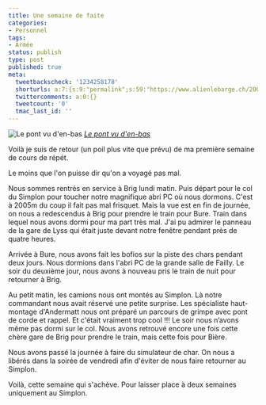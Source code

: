 ```yaml
---
title: Une semaine de faite
categories:
- Personnel
tags:
- Armée
status: publish
type: post
published: true
meta:
  tweetbackscheck: '1234258178'
  shorturls: a:7:{s:9:"permalink";s:59:"https://www.alienlebarge.ch/2007/10/19/une-semaine-de-faite/";s:7:"tinyurl";s:25:"https://tinyurl.com/avm24f";s:4:"isgd";s:17:"https://is.gd/iOvR";s:5:"bitly";s:18:"https://bit.ly/hVX7";s:5:"snipr";s:22:"https://snipr.com/biith";s:5:"snurl";s:22:"https://snurl.com/biith";s:7:"snipurl";s:24:"https://snipurl.com/biith";}
  twittercomments: a:0:{}
  tweetcount: '0'
  tmac_last_id: ''
---
```

 <img src="https://farm3.static.flickr.com/2405/1638294332_df250bc6c6.jpg" alt="Le pont vu d'en-bas" />
<em><a href="https://www.flickr.com/photos/alienlebarge/1638294332/" title="photo sharing">Le pont vu d'en-bas</a></em>

Voilà je suis de retour (un poil plus vite que prévu) de ma première semaine de cours de répét.

<!--more-->

Le moins que l'on puisse dir qu'on a voyagé pas mal.

Nous sommes rentrés en service à Brig lundi matin. Puis départ pour le col du Simplon pour toucher notre magnifique abri PC où nous dormons. C'est à 2005m du coup il fait pas mal frisquet. Mais la vue est en fin de journée, on nous a redescendus à Brig pour prendre le train pour Bure. Train dans lequel nous avons dormi pour ma part très mal. J'ai pu admirer le panneau de la gare de Lyss qui était juste devant notre fenêtre pendant près de quatre heures.

Arrivée à Bure, nous avons fait les bofios sur la piste des chars pendant deux jours. Nous dormions dans l'abri PC de la grande salle de Failly. Le soir du deuxième jour, nous avons à nouveau pris le train de nuit pour retourner à Brig.

Au petit matin, les camions nous ont montés au Simplon. Là notre commandant nous avait réservé une petite surprise. Les spécialiste haut-montage d'Andermatt nous ont préparé un parcours de grimpe avec pont de corde et rappel. Et c'était vraiment trop cool !!!
Le soir nous n’avons même pas dormi sur le col. Nous avons retrouvé encore une fois cette chère gare de Brig pour prendre le train, mais cette fois pour Bière.

Nous avons passé la journée à faire du simulateur de char. On nous a libérés dans la soirée de vendredi afin d'éviter de nous faire retourner au Simplon.

Voilà, cette semaine qui s'achève. Pour laisser place à deux semaines uniquement au Simplon.
